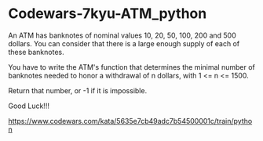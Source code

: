 # Codewars-7kyu-ATM_python
An ATM has banknotes of nominal values 10, 20, 50, 100, 200 and 500 dollars. You can consider that there is a large enough supply of each of these banknotes.


You have to write the ATM's function that determines the minimal number of banknotes needed to honor a withdrawal of n dollars, with 1 <= n <= 1500.

Return that number, or -1 if it is impossible.

Good Luck!!!

https://www.codewars.com/kata/5635e7cb49adc7b54500001c/train/python




